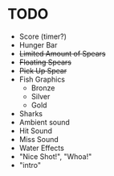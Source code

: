 # TODO

- Score (timer?)
- Hunger Bar
- ~~Limited Amount of Spears~~
- ~~Floating Spears~~
- ~~Pick Up Spear~~
- Fish Graphics
  * Bronze
  * Silver
  * Gold
- Sharks
- Ambient sound
- Hit Sound
- Miss Sound
- Water Effects
- "Nice Shot!", "Whoa!"
- "intro"
